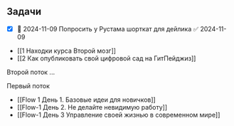 ## Задачи
- [x] 📅 2024-11-09 Попросить у Рустама шорткат для дейлика ✅ 2024-11-09


- [[1 Находки курса Второй мозг]]
- [[2 Как опубликовать свой цифровой сад на ГитПейджиз]]

Второй поток
...

Первый поток
- [[Flow 1 День 1. Базовые идеи для новичков]]
- [[Flow-1 День 2. Не делайте невидимую работу]]
- [[Flow-1 День 3 Управление своей жизнью в современном мире]]